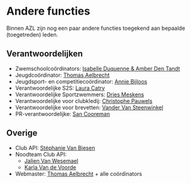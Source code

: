 # Andere functies

Binnen AZL zijn nog een paar andere functies toegekend aan bepaalde (toegetreden) leden.

## Verantwoordelijken

- Zwemschoolcoördinators: [Isabelle Duquenne &amp; Amber Den Tandt](mailto:zwemschool@aquariuslebbeke.be)
- Jeugdcoördinator: [Thomas Aelbrecht](mailto:thomasaelbrecht@live.com)
- Jeugdsport- en competitiecoördinator: [Annie Bijloos](mailto:annie.bijloos@skynet.be)
- Verantwoordelijke S2S: [Laura Catry](mailto:laura@catry.be)
- Verantwoordelijke Sportzwemmers: [Dries Meskens](mailto:driesmeskens@gmail.com)
- Verantwoordelijke voor clubkledij: [Christophe Pauwels](mailto:penningmeester@aquariuslebbeke.be)
- Verantwoordelijke voor brevetten: [Vander Van Steenwinkel](mailto:vansteenwinkelvander@gmail.com)
- PR-verantwoordelijke: [San Cooreman](mailto:san.cooreman@telenet.be)

## Overige

- Club API: [Stéphanie Van Biesen](mailto:clubapi@aquariuslebbeke.be)
- Noodteam Club API:
  - [Jalien Van Wesemael](mailto:jalien.vw@hotmail.com)
  - [Karla Van de Voorde](mailto:karlavandevoorde@hotmail.com)
- Webmaster: [Thomas Aelbrecht](mailto:thomasaelbrecht@live.com) + alle coördinators
